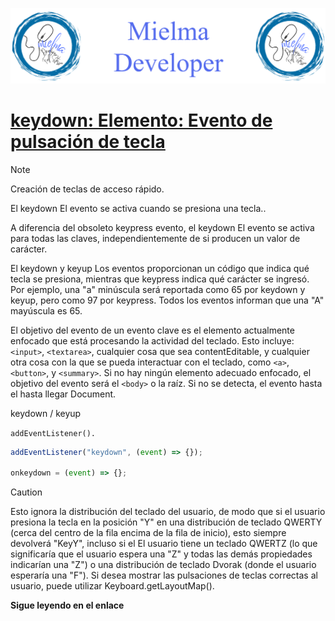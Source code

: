 ![Logo Mielma Developer](image/Logo_Mielma_Developer.png)
# [keydown: Elemento: Evento de pulsación de tecla](https://developer.mozilla.org/en-US/docs/Web/API/Element/keydown_event)

> [!NOTE]
> Creación de teclas de acceso rápido.

El keydown El evento se activa cuando se presiona una tecla..

A diferencia del obsoleto keypress evento, el keydown El evento se activa para todas las claves, independientemente de si producen un valor de carácter.

El keydown y keyup Los eventos proporcionan un código que indica qué tecla se presiona, mientras que keypress indica qué carácter se ingresó. Por ejemplo, una "a" minúscula será reportada como 65 por keydown y keyup, pero como 97 por keypress. Todos los eventos informan que una "A" mayúscula es 65.

El objetivo del evento de un evento clave es el elemento actualmente enfocado que está procesando la actividad del teclado. Esto incluye:  `<input>`, `<textarea>`, cualquier cosa que sea contentEditable, y cualquier otra cosa con la que se pueda interactuar con el teclado, como `<a>`, `<button>`, y `<summary>`. Si no hay ningún elemento adecuado enfocado, el objetivo del evento será el `<body>` o la raíz. Si no se detecta, el evento hasta el hasta llegar Document.

keydown / keyup

`addEventListener().`
```js
addEventListener("keydown", (event) => {});

onkeydown = (event) => {};
```
> [!CAUTION]
> Esto ignora la distribución del teclado del usuario, de modo que si el usuario presiona la tecla en la posición "Y" en una distribución de teclado QWERTY (cerca del centro de la fila encima de la fila de inicio), esto siempre devolverá "KeyY", incluso si el El usuario tiene un teclado QWERTZ (lo que significaría que el usuario espera una "Z" y todas las demás propiedades indicarían una "Z") o una distribución de teclado Dvorak (donde el usuario esperaría una "F"). Si desea mostrar las pulsaciones de teclas correctas al usuario, puede utilizar Keyboard.getLayoutMap().


**Sigue leyendo en el enlace**
